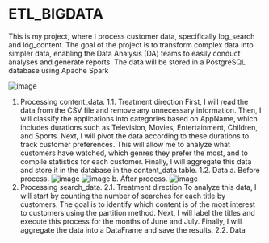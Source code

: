 # ETL_BIGDATA
This is my project, where I process customer data, specifically log_search and log_content. The goal of the project is to transform complex data into simpler data, enabling the Data Analysis (DA) teams to easily conduct analyses and generate reports. The data will be stored in a PostgreSQL database using Apache Spark

![image](https://github.com/user-attachments/assets/c5c2368f-2c97-4dd8-9f60-a1302ac582ed)

1. Processing content_data.
  1.1. Treatment direction
   First, I will read the data from the CSV file and remove any unnecessary information. Then, I will classify the applications into categories based on AppName, which includes durations such as Television, Movies, Entertainment, Children, and Sports. Next, I will pivot the data according to these durations to track customer preferences. This will allow me to analyze what customers have watched, which genres they prefer the most, and to compile statistics for each customer. Finally, I will aggregate this data and store it in the database in the content_data table.
   1.2. Data
    a. Before process.
   ![image](https://github.com/user-attachments/assets/2578daca-6c82-458c-933d-441d07488f91)
   ![image](https://github.com/user-attachments/assets/4d6f95d8-4f0b-4dd3-a1fa-e7fe65944931)
    b. After process.
   ![image](https://github.com/user-attachments/assets/72b9f50e-3f6b-4c4a-bd64-48c9c0d081cd)
2. Processing search_data.
   2.1. Treatment direction
   To analyze this data, I will start by counting the number of searches for each title by customers. The goal is to identify which content is of the most interest to customers using the partition method. Next, I will label the titles and execute this process for the months of June and July. Finally, I will aggregate the data into a DataFrame and save the results.
   2.2. Data

